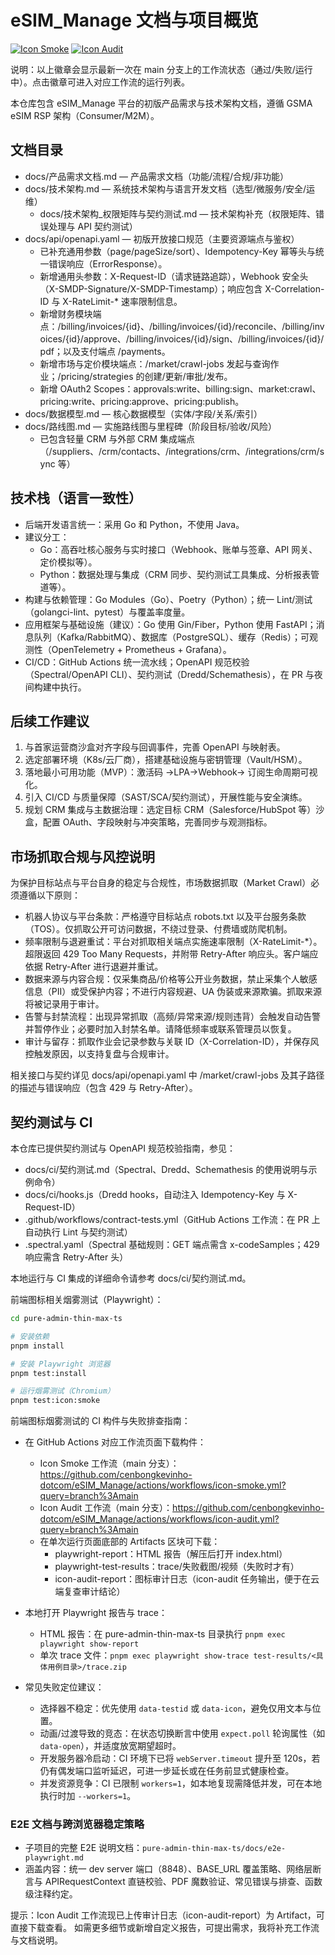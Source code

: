 # eSIM_Manage 文档与项目概览

[![Icon Smoke](https://github.com/cenbongkevinho-dotcom/eSIM_Manage/actions/workflows/icon-smoke.yml/badge.svg?branch=main)](https://github.com/cenbongkevinho-dotcom/eSIM_Manage/actions/workflows/icon-smoke.yml)
[![Icon Audit](https://github.com/cenbongkevinho-dotcom/eSIM_Manage/actions/workflows/icon-audit.yml/badge.svg?branch=main)](https://github.com/cenbongkevinho-dotcom/eSIM_Manage/actions/workflows/icon-audit.yml)

说明：以上徽章会显示最新一次在 main 分支上的工作流状态（通过/失败/运行中）。点击徽章可进入对应工作流的运行列表。

本仓库包含 eSIM_Manage 平台的初版产品需求与技术架构文档，遵循 GSMA eSIM RSP 架构（Consumer/M2M）。

## 文档目录

- docs/产品需求文档.md — 产品需求文档（功能/流程/合规/非功能）
- docs/技术架构.md — 系统技术架构与语言开发文档（选型/微服务/安全/运维）
  - docs/技术架构\_权限矩阵与契约测试.md — 技术架构补充（权限矩阵、错误处理与 API 契约测试）
- docs/api/openapi.yaml — 初版开放接口规范（主要资源端点与鉴权）
  - 已补充通用参数（page/pageSize/sort）、Idempotency-Key 幂等头与统一错误响应（ErrorResponse）。
  - 新增通用头参数：X-Request-ID（请求链路追踪），Webhook 安全头（X-SMDP-Signature/X-SMDP-Timestamp）；响应包含 X-Correlation-ID 与 X-RateLimit-\* 速率限制信息。
  - 新增财务模块端点：/billing/invoices/{id}、/billing/invoices/{id}/reconcile、/billing/invoices/{id}/approve、/billing/invoices/{id}/sign、/billing/invoices/{id}/pdf；以及支付端点 /payments。
  - 新增市场与定价模块端点：/market/crawl-jobs 发起与查询作业；/pricing/strategies 的创建/更新/审批/发布。
  - 新增 OAuth2 Scopes：approvals:write、billing:sign、market:crawl、pricing:write、pricing:approve、pricing:publish。
- docs/数据模型.md — 核心数据模型（实体/字段/关系/索引）
- docs/路线图.md — 实施路线图与里程碑（阶段目标/验收/风险）
  - 已包含轻量 CRM 与外部 CRM 集成端点（/suppliers、/crm/contacts、/integrations/crm、/integrations/crm/sync 等）

## 技术栈（语言一致性）

- 后端开发语言统一：采用 Go 和 Python，不使用 Java。
- 建议分工：
  - Go：高吞吐核心服务与实时接口（Webhook、账单与签章、API 网关、定价模拟等）。
  - Python：数据处理与集成（CRM 同步、契约测试工具集成、分析报表管道等）。
- 构建与依赖管理：Go Modules（Go）、Poetry（Python）；统一 Lint/测试（golangci-lint、pytest）与覆盖率度量。
- 应用框架与基础设施（建议）：Go 使用 Gin/Fiber，Python 使用 FastAPI；消息队列（Kafka/RabbitMQ）、数据库（PostgreSQL）、缓存（Redis）；可观测性（OpenTelemetry + Prometheus + Grafana）。
- CI/CD：GitHub Actions 统一流水线；OpenAPI 规范校验（Spectral/OpenAPI CLI）、契约测试（Dredd/Schemathesis），在 PR 与夜间构建中执行。

## 后续工作建议

1. 与首家运营商沙盒对齐字段与回调事件，完善 OpenAPI 与映射表。
2. 选定部署环境（K8s/云厂商），搭建基础设施与密钥管理（Vault/HSM）。
3. 落地最小可用功能（MVP）：激活码 →LPA→Webhook→ 订阅生命周期可视化。
4. 引入 CI/CD 与质量保障（SAST/SCA/契约测试），开展性能与安全演练。
5. 规划 CRM 集成与主数据治理：选定目标 CRM（Salesforce/HubSpot 等）沙盒，配置 OAuth、字段映射与冲突策略，完善同步与观测指标。

## 市场抓取合规与风控说明

为保护目标站点与平台自身的稳定与合规性，市场数据抓取（Market Crawl）必须遵循以下原则：

- 机器人协议与平台条款：严格遵守目标站点 robots.txt 以及平台服务条款（TOS）。仅抓取公开可访问数据，不绕过登录、付费墙或防爬机制。
- 频率限制与退避重试：平台对抓取相关端点实施速率限制（X-RateLimit-\*）。超限返回 429 Too Many Requests，并附带 Retry-After 响应头。客户端应依据 Retry-After 进行退避并重试。
- 数据来源与内容合规：仅采集商品/价格等公开业务数据，禁止采集个人敏感信息（PII）或受保护内容；不进行内容规避、UA 伪装或来源欺骗。抓取来源将被记录用于审计。
- 告警与封禁流程：出现异常抓取（高频/异常来源/规则违背）会触发自动告警并暂停作业；必要时加入封禁名单。请降低频率或联系管理员以恢复。
- 审计与留存：抓取作业会记录参数与关联 ID（X-Correlation-ID），并保存风控触发原因，以支持复盘与合规审计。

相关接口与契约详见 docs/api/openapi.yaml 中 /market/crawl-jobs 及其子路径的描述与错误响应（包含 429 与 Retry-After）。

## 契约测试与 CI

本仓库已提供契约测试与 OpenAPI 规范校验指南，参见：

- docs/ci/契约测试.md（Spectral、Dredd、Schemathesis 的使用说明与示例命令）
- docs/ci/hooks.js（Dredd hooks，自动注入 Idempotency-Key 与 X-Request-ID）
- .github/workflows/contract-tests.yml（GitHub Actions 工作流：在 PR 上自动执行 Lint 与契约测试）
- .spectral.yaml（Spectral 基础规则：GET 端点需含 x-codeSamples；429 响应需含 Retry-After 头）

本地运行与 CI 集成的详细命令请参考 docs/ci/契约测试.md。

前端图标相关烟雾测试（Playwright）：

```bash
cd pure-admin-thin-max-ts

# 安装依赖
pnpm install

# 安装 Playwright 浏览器
pnpm test:install

# 运行烟雾测试（Chromium）
pnpm test:icon:smoke
```

前端图标烟雾测试的 CI 构件与失败排查指南：

- 在 GitHub Actions 对应工作流页面下载构件：
  - Icon Smoke 工作流（main 分支）：https://github.com/cenbongkevinho-dotcom/eSIM_Manage/actions/workflows/icon-smoke.yml?query=branch%3Amain
  - Icon Audit 工作流（main 分支）：https://github.com/cenbongkevinho-dotcom/eSIM_Manage/actions/workflows/icon-audit.yml?query=branch%3Amain
  - 在单次运行页面底部的 Artifacts 区块可下载：
    - playwright-report：HTML 报告（解压后打开 index.html）
    - playwright-test-results：trace/失败截图/视频（失败时才有）
    - icon-audit-report：图标审计日志（icon-audit 任务输出，便于在云端复查审计结论）

- 本地打开 Playwright 报告与 trace：
  - HTML 报告：在 pure-admin-thin-max-ts 目录执行 `pnpm exec playwright show-report`
  - 单次 trace 文件：`pnpm exec playwright show-trace test-results/<具体用例目录>/trace.zip`

- 常见失败定位建议：
  - 选择器不稳定：优先使用 `data-testid` 或 `data-icon`，避免仅用文本与位置。
  - 动画/过渡导致的竞态：在状态切换断言中使用 `expect.poll` 轮询属性（如 `data-open`），并适度放宽期望超时。
  - 开发服务器冷启动：CI 环境下已将 `webServer.timeout` 提升至 120s，若仍有偶发端口监听延迟，可进一步延长或在任务前显式健康检查。
  - 并发资源竞争：CI 已限制 `workers=1`，如本地复现需降低并发，可在本地执行时加 `--workers=1`。

### E2E 文档与跨浏览器稳定策略

- 子项目的完整 E2E 说明文档：`pure-admin-thin-max-ts/docs/e2e-playwright.md`
- 涵盖内容：统一 dev server 端口（8848）、BASE_URL 覆盖策略、网络层断言与 APIRequestContext 直链校验、PDF 魔数验证、常见错误与排查、函数级注释约定。

提示：Icon Audit 工作流现已上传审计日志（icon-audit-report）为 Artifact，可直接下载查看。
如需更多细节或新增自定义报告，可提出需求，我将补充工作流与文档说明。
